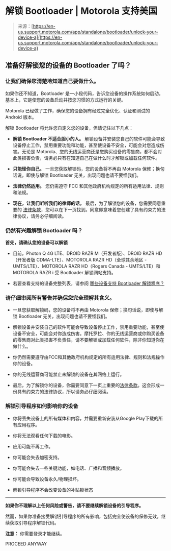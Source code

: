 <!--yml

category: 未分类

date: 2024-05-27 14:47:19

-->

# 解锁 Bootloader | Motorola 支持美国

> 来源：[https://en-us.support.motorola.com/app/standalone/bootloader/unlock-your-device-a](https://en-us.support.motorola.com/app/standalone/bootloader/unlock-your-device-a)

## 准备好解锁您的设备的 Bootloader 了吗？

### 让我们确保您清楚地知道自己要做什么。

如果你还不知道，Bootloader 是一小段代码，告诉您设备的操作系统如何启动。基本上，它是使您的设备启动并按您习惯的方式运行的关键。

Motorola 已经做了工作，确保您的设备拥有经过完全优化、认证和测试的 Android 版本。

解锁 Bootloader 将允许您自定义您的设备，但请记住以下几点：

+   **解锁 Bootloader 不适合胆小的人。** 解锁设备并安装您自己的软件可能会导致设备停止工作，禁用重要功能和功能，甚至使设备不安全，可能会对您造成伤害。无论是 Motorola、您的无线运营商还是您购买设备的零售商，都不会对此类损害负责，请务必只有在知道自己在做什么时才解锁或加载任何软件。

+   **只能怪你自己。** 一旦您获取解锁码，您的设备将不再由 Motorola 保修；换句话说，即使与解锁 Bootloader 无关，出现问题也请不要怪我们。

+   **法律仍然适用。** 您仍需遵守 FCC 和其他政府机构规定的所有适用法律、规则和法规。

+   **现在，让我们听听我们的律师的话。** 最后，为了解锁您的设备，您需要同意重要的 [法律条款](https://en-us.support.motorola.com/app/answers/detail/a_id/89425)，您可以在下一页找到。同意即意味着您创建了具有约束力的法律协议，请务必仔细阅读。

### 仍然有兴趣解锁 Bootloader 吗？

**首先，请确认您的设备可以解锁**

+   目前，Photon Q 4G LTE、DROID RAZR M（开发者版）、DROID RAZR HD（开发者版 CDMA-LTE）、MOTOROLA RAZR HD（全球其余地区 - UMTS/LTE）、MOTOROLA RAZR HD（Rogers Canada - UMTS/LTE）和 MOTOROLA RAZR i 受 Bootloader 解锁网站支持。

+   若要查看支持的设备完整列表，请参阅 [哪些设备支持 Bootloader 解锁程序？](https://en-us.support.motorola.com/app/answers/detail/a_id/87215)

### 请仔细审阅所有警告并确保您完全理解其含义。

+   一旦您获取解锁码，您的设备将不再由 Motorola 保修；换句话说，即使与解锁 Bootloader 无关，出现问题也请不要怪我们。

+   解锁设备并安装自己的软件可能会导致设备停止工作，禁用重要功能，甚至使设备不安全，可能会对你造成伤害。摩托罗拉、你的无线运营商或你购买设备的零售商对此类损害不负责任，请不要解锁或加载任何软件，除非你知道你在做什么。

+   你仍然需要遵守由FCC和其他政府机构规定的所有适用法律、规则和法规操作你的设备。

+   你的无线运营商可能禁止未解锁的设备在其网络上运行。

+   最后，为了解锁你的设备，你需要同意下一页上重要的[法律条款](https://en-us.support.motorola.com/app/answers/detail/a_id/89425)。这会形成一份具有约束力的法律协议，所以请务必仔细阅读。

### 解锁引导程序如何影响你的设备

+   你将丢失设备上的所有媒体和内容，并需要重新安装从Google Play下载的所有应用程序。

+   你将无法观看任何下载的电影。

+   应用可能不再工作。

+   你可能会失去加密支持。

+   你可能会失去一些关键功能，如电话、广播和音频播放。

+   你可能会导致设备永久/物理损坏。

+   解锁引导程序不会改变设备的补贴锁状态

* * *

**如果你不理解以上任何风险或警告，请不要继续解锁设备的引导程序。**

然而，如果你准备接受解锁引导程序的所有影响，包括完全使设备的保修无效，继续获取引导程序解锁代码。

**注意：** 你需要登录才能继续。

PROCEED ANYWAY
